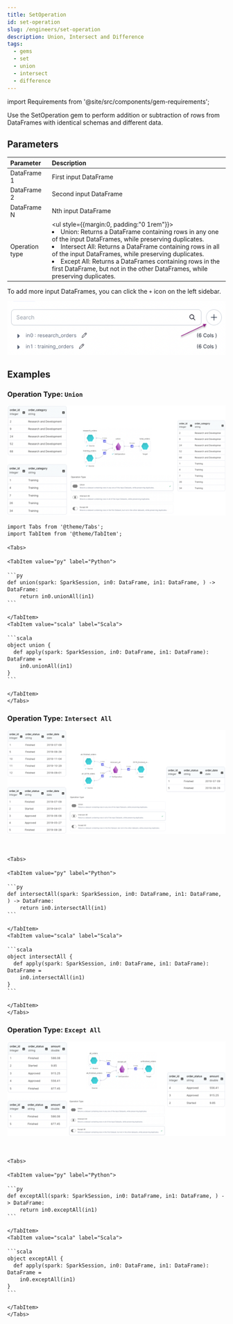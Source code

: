 ```yaml
---
title: SetOperation
id: set-operation
slug: /engineers/set-operation
description: Union, Intersect and Difference
tags:
  - gems
  - set
  - union
  - intersect
  - difference
---
```


import Requirements from '@site/src/components/gem-requirements';

<Requirements
  python_package_name="ProphecySparkBasicsPython"
  python_package_version="0.0.1+"
  scala_package_name="ProphecySparkBasicsScala"
  scala_package_version="0.0.1+"
  scala_lib=""
  python_lib=""
  uc_single="14.3+"
  uc_shared="14.3+"
  livy="3.0.1+"
/>

Use the SetOperation gem to perform addition or subtraction of rows from DataFrames with identical schemas and different data.

## Parameters

| Parameter      | Description                                                                                                                                                                                                                                                                                                                                                                                                                                |
| :------------- | :----------------------------------------------------------------------------------------------------------------------------------------------------------------------------------------------------------------------------------------------------------------------------------------------------------------------------------------------------------------------------------------------------------------------------------------- |
| DataFrame 1    | First input DataFrame                                                                                                                                                                                                                                                                                                                                                                                                                      |
| DataFrame 2    | Second input DataFrame                                                                                                                                                                                                                                                                                                                                                                                                                     |
| DataFrame N    | Nth input DataFrame                                                                                                                                                                                                                                                                                                                                                                                                                        |
| Operation type | <ul style={{margin:0, padding:"0 1rem"}}><li> Union: Returns a DataFrame containing rows in any one of the input DataFrames, while preserving duplicates.</li><li>Intersect All: Returns a DataFrame containing rows in all of the input DataFrames, while preserving duplicates.</li><li>Except All: Returns a DataFrames containing rows in the first DataFrame, but not in the other DataFrames, while preserving duplicates.</li></ul> |

To add more input DataFrames, you can click the `+` icon on the left sidebar.

![Set Operation - Add input dataframe](./img/set_add_inputs.png)

## Examples

### Operation Type: `Union`

![Example usage of Set Operation - Union](./img/set_eg_1.png)

````mdx-code-block
import Tabs from '@theme/Tabs';
import TabItem from '@theme/TabItem';

<Tabs>

<TabItem value="py" label="Python">

```py
def union(spark: SparkSession, in0: DataFrame, in1: DataFrame, ) -> DataFrame:
    return in0.unionAll(in1)
```

</TabItem>
<TabItem value="scala" label="Scala">

```scala
object union {
  def apply(spark: SparkSession, in0: DataFrame, in1: DataFrame): DataFrame =
    in0.unionAll(in1)
}
```

</TabItem>
</Tabs>

````

### Operation Type: `Intersect All`

![Example usage of Set Operation - Intersect All](./img/set_eg_2.png)

````mdx-code-block


<Tabs>

<TabItem value="py" label="Python">

```py
def intersectAll(spark: SparkSession, in0: DataFrame, in1: DataFrame, ) -> DataFrame:
    return in0.intersectAll(in1)
```

</TabItem>
<TabItem value="scala" label="Scala">

```scala
object intersectAll {
  def apply(spark: SparkSession, in0: DataFrame, in1: DataFrame): DataFrame =
    in0.intersectAll(in1)
}
```

</TabItem>
</Tabs>

````

### Operation Type: `Except All`

![Example usage of Set Operation - Except All](./img/set_eg_3.png)

````mdx-code-block


<Tabs>

<TabItem value="py" label="Python">

```py
def exceptAll(spark: SparkSession, in0: DataFrame, in1: DataFrame, ) -> DataFrame:
    return in0.exceptAll(in1)
```

</TabItem>
<TabItem value="scala" label="Scala">

```scala
object exceptAll {
  def apply(spark: SparkSession, in0: DataFrame, in1: DataFrame): DataFrame =
    in0.exceptAll(in1)
}
```

</TabItem>
</Tabs>

````
